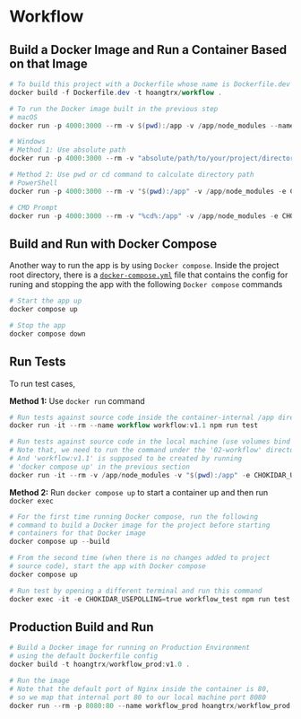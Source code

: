 # Workflow

## Build a Docker Image and Run a Container Based on that Image

```powershell
# To build this project with a Dockerfile whose name is Dockerfile.dev
docker build -f Dockerfile.dev -t hoangtrx/workflow .

# To run the Docker image built in the previous step
# macOS
docker run -p 4000:3000 --rm -v $(pwd):/app -v /app/node_modules --name workflow hoangtrx/workflow:v1.0

# Windows
# Method 1: Use absolute path
docker run -p 4000:3000 --rm -v "absolute/path/to/your/project/directory:/app" -v /app/node_modules -e CHOKIDAR_USEPOLLING=true --name workflow hoangtrx/workflow:v1.0

# Method 2: Use pwd or cd command to calculate directory path
# PowerShell
docker run -p 4000:3000 --rm -v "$(pwd):/app" -v /app/node_modules -e CHOKIDAR_USEPOLLING=true --name workflow hoangtrx/workflow:v1.0

# CMD Prompt
docker run -p 4000:3000 --rm -v "%cd%:/app" -v /app/node_modules -e CHOKIDAR_USEPOLLING=true --name workflow hoangtrx/workflow:v1.0
```

## Build and Run with Docker Compose

Another way to run the app is by using `Docker compose`. Inside the project root directory, there is a [`docker-compose.yml`](./docker-compose.yml) file that contains the config for runing and stopping the app with the following `Docker compose` commands

```powershell
# Start the app up
docker compose up

# Stop the app
docker compose down
```

## Run Tests

To run test cases,

**Method 1:** Use `docker run` command

```powershell
# Run tests against source code inside the container-internal /app directory
docker run -it --rm --name workflow workflow:v1.1 npm run test

# Run tests against source code in the local machine (use volumes bind mount)
# Note that, we need to run the command under the '02-workflow' directory.
# And 'workflow:v1.1' is supposed to be created by running
# 'docker compose up' in the previous section
docker run -it --rm -v /app/node_modules -v "$(pwd):/app" -e CHOKIDAR_USEPOLLING=true --name workflow workflow:v1.1 npm run test
```

**Method 2:** Run `docker compose up` to start a container up and then run `docker exec`

```powershell
# For the first time running Docker compose, run the following
# command to build a Docker image for the project before starting
# containers for that Docker image
docker compose up --build

# From the second time (when there is no changes added to project
# source code), start the app with Docker compose
docker compose up

# Run test by opening a different terminal and run this command
docker exec -it -e CHOKIDAR_USEPOLLING=true workflow_test npm run test
```

## Production Build and Run

```powershell
# Build a Docker image for running on Production Environment
# using the default Dockerfile config
docker build -t hoangtrx/workflow_prod:v1.0 .

# Run the image
# Note that the default port of Nginx inside the container is 80,
# so we map that internal port 80 to our local machine port 8080
docker run --rm -p 8080:80 --name workflow_prod hoangtrx/workflow_prod:v1.0
```
